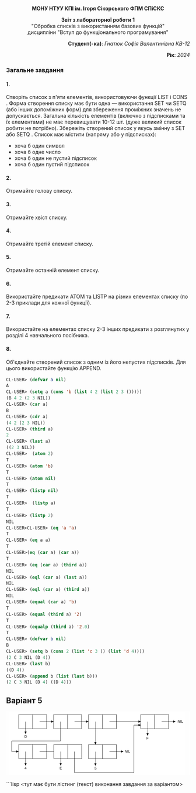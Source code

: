 <p align="center"><b>МОНУ НТУУ КПІ ім. Ігоря Сікорського ФПМ СПіСКС</b></p>
<p align="center">
<b>Звіт з лабораторної роботи 1</b><br/>
"Обробка списків з використанням базових функцій"<br/>
дисципліни "Вступ до функціонального програмування"
</p>
<p align="right"> <b>Студент(-ка)</b>: <i>Гнатюк Софія Валентинівна КВ-12</i><p>
<p align="right"><b>Рік</b>: <i>2024</i><p>
  
### Загальне завдання

#### 1.
Створіть список з п'яти елементів, використовуючи функції LIST і CONS . Форма створення списку має бути одна — використання SET чи SETQ (або інших допоміжних форм) для збереження проміжних значень не допускається. Загальна кількість елементів (включно з підсписками та їх елементами) не має перевищувати 10-12 шт. (дуже великий список робити не потрібно). Збережіть створений список у якусь змінну з SET або SETQ . Список має містити (напряму або у підсписках): 

- хоча б один символ
- хоча б одне число
- хоча б один не пустий підсписок
- хоча б один пустий підсписок

#### 2.
Отримайте голову списку.

#### 3. 
Отримайте хвіст списку.

#### 4.
Отримайте третій елемент списку.

#### 5. 
Отримайте останній елемент списку.

#### 6.
Використайте предикати ATOM та LISTP на різних елементах списку (по 2-3
приклади для кожної функції).

#### 7.
Використайте на елементах списку 2-3 інших предикати з розглянутих у розділі 4
навчального посібника.

#### 8.
Об'єднайте створений список з одним із його непустих підсписків. Для цього
використайте функцію APPEND.
```lisp
CL-USER> (defvar a nil)
A
CL-USER> (setq a (cons 'b (list 4 2 (list 2 3 ()))))
(B 4 2 (2 3 NIL))
CL-USER> (car a)
B
CL-USER> (cdr a)
(4 2 (2 3 NIL))
CL-USER> (third a)
2
CL-USER> (last a)
((2 3 NIL))
CL-USER>  (atom 2)
T
CL-USER> (atom 'b)
T
CL-USER> (atom nil)
T
CL-USER> (listp nil)
T
CL-USER>  (listp a)
T
CL-USER> (listp 2)
NIL
CL-USER>CL-USER> (eq 'a 'a)
T
CL-USER> (eq a a)
T
CL-USER>(eq (car a) (car a))
T
CL-USER> (eq (car a) (third a))
NIL
CL-USER> (eql (car a) (last a))
NIL
CL-USER> (eql (car a) (third a))
NIL
CL-USER> (equal (car a) 'b)
T
CL-USER> (equal (third a) '2)
T
CL-USER> (equalp (third a) '2.0)
T
CL-USER> (defvar b nil)
B
CL-USER> (setq b (cons 2 (list 'c 3 () (list 'd 4))))
(2 C 3 NIL (D 4))
CL-USER> (last b)
((D 4))
CL-USER> (append b (list (last b)))
(2 C 3 NIL (D 4) ((D 4)))
```
## Варіант 5
<p align="center">
<img src="lab-5-variant.png">
</p>
```lisp
<тут має бути лістинг (текст) виконання завдання за варіантом>
